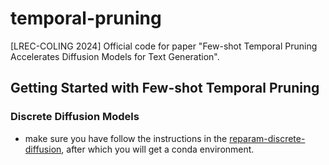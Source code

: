 # temporal-pruning
[LREC-COLING 2024] Official code for paper "Few-shot Temporal Pruning Accelerates Diffusion Models for Text Generation".

## Getting Started with Few-shot Temporal Pruning

### Discrete Diffusion Models

* make sure you have follow the instructions in the [reparam-discrete-diffusion](https://github.com/HKUNLP/reparam-discrete-diffusion), after which you will get a conda environment.

